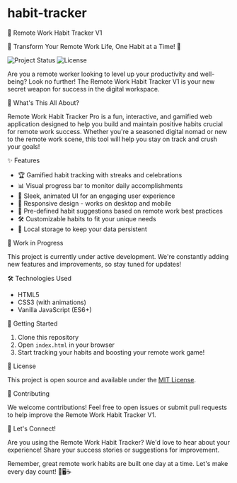 # habit-tracker
🚀 Remote Work Habit Tracker V1

🌟 Transform Your Remote Work Life, One Habit at a Time! 🌟

![Project Status](https://img.shields.io/badge/status-work%20in%20progress-yellow)
![License](https://img.shields.io/badge/license-MIT-blue)

Are you a remote worker looking to level up your productivity and well-being? Look no further! 
The Remote Work Habit Tracker V1 is your new secret weapon for success in the digital workspace.

🎯 What's This All About?

Remote Work Habit Tracker Pro is a fun, interactive, and gamified web application designed to help you build and maintain positive habits crucial for remote work success. Whether you're a seasoned digital nomad or new to the remote work scene, this tool will help you stay on track and crush your goals!

✨ Features

- 🏆 Gamified habit tracking with streaks and celebrations
- 📊 Visual progress bar to monitor daily accomplishments
- 🎨 Sleek, animated UI for an engaging user experience
- 📱 Responsive design - works on desktop and mobile
- 🧠 Pre-defined habit suggestions based on remote work best practices
- 🛠️ Customizable habits to fit your unique needs
- 💾 Local storage to keep your data persistent

🚧 Work in Progress

This project is currently under active development. We're constantly adding new features and improvements, so stay tuned for updates!

🛠️ Technologies Used

- HTML5
- CSS3 (with animations)
- Vanilla JavaScript (ES6+)

🚀 Getting Started

1. Clone this repository
2. Open `index.html` in your browser
3. Start tracking your habits and boosting your remote work game!

📜 License

This project is open source and available under the [MIT License](LICENSE).

🤝 Contributing

We welcome contributions! Feel free to open issues or submit pull requests to help improve the Remote Work Habit Tracker V1.

🎉 Let's Connect!

Are you using the Remote Work Habit Tracker? 
We'd love to hear about your experience! Share your success stories or suggestions for improvement.

Remember, great remote work habits are built one day at a time. 
Let's make every day count! 💪🖥️☕